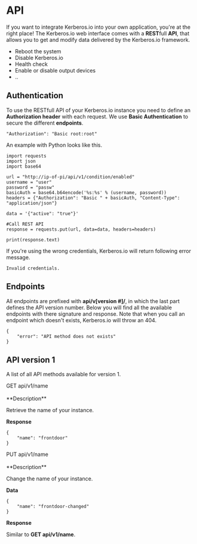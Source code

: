# API

If you want to integrate Kerberos.io into your own application, you're at the right place! The Kerberos.io web interface comes with a **REST**full **API**, that allows you to get and modify data delivered by the Kerberos.io framework.

 * Reboot the system
 * Disable Kerberos.io
 * Health check
 * Enable or disable output devices
 * ..


## Authentication

To use the RESTfull API of your Kerberos.io instance you need to define an **Authorization header** with each request. We use **Basic Authentication** to secure the different **endpoints**. 

	"Authorization": "Basic root:root"

An example with Python looks like this.

	import requests
	import json
	import base64

	url = "http://ip-of-pi/api/v1/condition/enabled"
	username = "user"
	password = "passw"
	basicAuth = base64.b64encode('%s:%s' % (username, password))
	headers = {"Authorization": "Basic " + basicAuth, "Content-Type": "application/json"}

	data = '{"active": "true"}'

	#Call REST API
	response = requests.put(url, data=data, headers=headers)

	print(response.text)

If you're using the wrong credentials, Kerberos.io will return following error message.

	Invalid credentials.

## Endpoints

All endpoints are prefixed with **api/v[version #]/**, in which the last part defines the API version number. Below you will find all the available endpoints with there signature and response. Note that when you call an endpoint which doesn't exists, Kerberos.io will throw an 404.

	{
 		"error": "API method does not exists"
	}

## API version 1

A list of all API methods available for version 1.

<div class="api-method">
	GET api/v1/name
</div>
<br/>
**Description** 

Retrieve the name of your instance.

**Response**

	{
 		"name": "frontdoor"
	}

<div class="api-method">
	PUT api/v1/name
</div>
<br/>
**Description** 

Change the name of your instance.

**Data**

	{
 		"name": "frontdoor-changed"
	}

**Response**

Similar to **GET api/v1/name**.